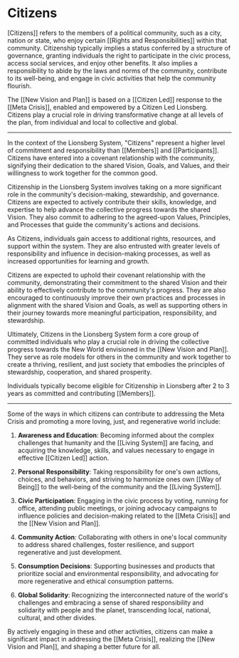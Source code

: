 # Citizens

[Citizens]] refers to the members of a political community, such as a city, nation or state, who enjoy certain [[Rights and Responsibilities]] within that community. Citizenship typically implies a status conferred by a structure of governance, granting individuals the right to participate in the civic process, access social services, and enjoy other benefits. It also implies a responsibility to abide by the laws and norms of the community, contribute to its well-being, and engage in civic activities that help the community flourish. 

The [[New Vision and Plan]] is based on a [[Citizen Led]] response to the [[Meta Crisis]], enabled and empowered by a Citizen Led Lionsberg. Citizens play a crucial role in driving transformative change at all levels of the plan, from individual and local to collective and  global. 

___
In the context of the Lionsberg System, "Citizens" represent a higher level of commitment and responsibility than [[Members]] and [[Participants]]. Citizens have entered into a covenant relationship with the community, signifying their dedication to the shared Vision, Goals, and Values, and their willingness to work together for the common good.

Citizenship in the Lionsberg System involves taking on a more significant role in the community's decision-making, stewardship, and governance. Citizens are expected to actively contribute their skills, knowledge, and expertise to help advance the collective progress towards the shared Vision. They also commit to adhering to the agreed-upon Values, Principles, and Processes that guide the community's actions and decisions.

As Citizens, individuals gain access to additional rights, resources, and support within the system. They are also entrusted with greater levels of responsibility and influence in decision-making processes, as well as increased opportunities for learning and growth.

Citizens are expected to uphold their covenant relationship with the community, demonstrating their commitment to the shared Vision and their ability to effectively contribute to the community's progress. They are also encouraged to continuously improve their own practices and processes in alignment with the shared Vision and Goals, as well as supporting others in their journey towards more meaningful participation, responsibility, and stewardship.

Ultimately, Citizens in the Lionsberg System form a core group of committed individuals who play a crucial role in driving the collective progress towards the New World envisioned in the [[New Vision and Plan]]. They serve as role models for others in the community and work together to create a thriving, resilient, and just society that embodies the principles of stewardship, cooperation, and shared prosperity.

Individuals typically become eligible for Citizenship in Lionsberg after 2 to 3 years as committed and contributing [[Members]]. 
___

Some of the ways in which citizens can contribute to addressing the Meta Crisis and promoting a more loving, just, and regenerative world include:

1.  **Awareness and Education**: Becoming informed about the complex challenges that humanity and the [[Living System]] are facing, and acquiring the knowledge, skills, and values necessary to engage in effective [[Citizen Led]] action.
    
2.  **Personal Responsibility**: Taking responsibility for one's own actions, choices, and behaviors, and striving to harmonize ones own [[Way of Being]] to the well-being of the community and the [[Living System]].
    
3.  **Civic Participation**: Engaging in the civic process by voting, running for office, attending public meetings, or joining advocacy campaigns to influence policies and decision-making related to the [[Meta Crisis]] and the [[New Vision and Plan]].
    
4.  **Community Action**: Collaborating with others in one's local community to address shared challenges, foster resilience, and support regenerative and just development.
    
5.  **Consumption Decisions**: Supporting businesses and products that prioritize social and environmental responsibility, and advocating for more regenerative and ethical consumption patterns.
    
6.  **Global Solidarity**: Recognizing the interconnected nature of the world's challenges and embracing a sense of shared responsibility and solidarity with people and the planet, transcending local, national, cultural, and other divides.
    

By actively engaging in these and other activities, citizens can make a significant impact in addressing the [[Meta Crisis]], realizing the [[New Vision and Plan]], and shaping a better future for all. 